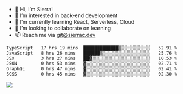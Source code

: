- 👋 Hi, I’m Sierra!
- 👀 I’m interested in back-end development
- 🌱 I’m currently learning React, Serverless, Cloud
- 💞️ I’m looking to collaborate on learning
- 📫 Reach me via git@sierrac.dev

<!--START_SECTION:waka-->

```text
TypeScript   17 hrs 19 mins  █████████████▒░░░░░░░░░░░   52.91 %
JavaScript   8 hrs 26 mins   ██████▒░░░░░░░░░░░░░░░░░░   25.76 %
JSX          3 hrs 27 mins   ██▓░░░░░░░░░░░░░░░░░░░░░░   10.53 %
JSON         0 hrs 53 mins   ▓░░░░░░░░░░░░░░░░░░░░░░░░   02.71 %
GraphQL      0 hrs 47 mins   ▓░░░░░░░░░░░░░░░░░░░░░░░░   02.41 %
SCSS         0 hrs 45 mins   ▓░░░░░░░░░░░░░░░░░░░░░░░░   02.30 %
```

<!--END_SECTION:waka-->


![](https://hit.yhype.me/github/profile?user_id=7351311)
